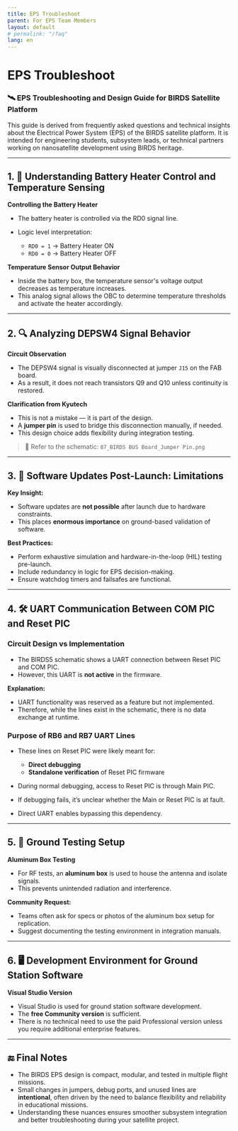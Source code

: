 ```yaml
---
title: EPS Troubleshoot
parent: For EPS Team Members
layout: default
# permalink: "/faq"
lang: en
---
```


# EPS Troubleshoot

### 🛰️ EPS Troubleshooting and Design Guide for BIRDS Satellite Platform

This guide is derived from frequently asked questions and technical insights about the Electrical Power System (EPS) of the BIRDS satellite platform. It is intended for engineering students, subsystem leads, or technical partners working on nanosatellite development using BIRDS heritage.

---

## 1. 🔌 Understanding Battery Heater Control and Temperature Sensing

**Controlling the Battery Heater**

* The battery heater is controlled via the RD0 signal line.
* Logic level interpretation:

  * `RD0 = 1` → Battery Heater ON
  * `RD0 = 0` → Battery Heater OFF

**Temperature Sensor Output Behavior**

* Inside the battery box, the temperature sensor's voltage output decreases as temperature increases.
* This analog signal allows the OBC to determine temperature thresholds and activate the heater accordingly.

---

## 2. 🔍 Analyzing DEPSW4 Signal Behavior

**Circuit Observation**

* The DEPSW4 signal is visually disconnected at jumper `J15` on the FAB board.
* As a result, it does not reach transistors Q9 and Q10 unless continuity is restored.

**Clarification from Kyutech**

* This is not a mistake — it is part of the design.
* A **jumper pin** is used to bridge this disconnection manually, if needed.
* This design choice adds flexibility during integration testing.

> 📎 Refer to the schematic: `87_BIRDS BUS Board_Jumper Pin.png`

---

## 3. 🧠 Software Updates Post-Launch: Limitations

**Key Insight:**

* Software updates are **not possible** after launch due to hardware constraints.
* This places **enormous importance** on ground-based validation of software.

**Best Practices:**

* Perform exhaustive simulation and hardware-in-the-loop (HIL) testing pre-launch.
* Include redundancy in logic for EPS decision-making.
* Ensure watchdog timers and failsafes are functional.

---

## 4. 🛠️ UART Communication Between COM PIC and Reset PIC

### Circuit Design vs Implementation

* The BIRDS5 schematic shows a UART connection between Reset PIC and COM PIC.
* However, this UART is **not active** in the firmware.

**Explanation:**

* UART functionality was reserved as a feature but not implemented.
* Therefore, while the lines exist in the schematic, there is no data exchange at runtime.

### Purpose of RB6 and RB7 UART Lines

* These lines on Reset PIC were likely meant for:

  * **Direct debugging**
  * **Standalone verification** of Reset PIC firmware
* During normal debugging, access to Reset PIC is through Main PIC.
* If debugging fails, it’s unclear whether the Main or Reset PIC is at fault.
* Direct UART enables bypassing this dependency.

---

## 5. 🧪 Ground Testing Setup

**Aluminum Box Testing**

* For RF tests, an **aluminum box** is used to house the antenna and isolate signals.
* This prevents unintended radiation and interference.

**Community Request:**

* Teams often ask for specs or photos of the aluminum box setup for replication.
* Suggest documenting the testing environment in integration manuals.

---

## 6. 🖥️ Development Environment for Ground Station Software

**Visual Studio Version**

* Visual Studio is used for ground station software development.
* The **free Community version** is sufficient.
* There is no technical need to use the paid Professional version unless you require additional enterprise features.

---

## 🔚 Final Notes

* The BIRDS EPS design is compact, modular, and tested in multiple flight missions.
* Small changes in jumpers, debug ports, and unused lines are **intentional**, often driven by the need to balance flexibility and reliability in educational missions.
* Understanding these nuances ensures smoother subsystem integration and better troubleshooting during your satellite project.

